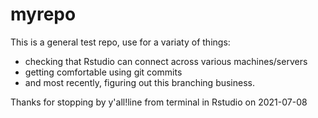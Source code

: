 # myrepo

This is a general test repo, use for a variaty of things:
 - checking that Rstudio can connect across various machines/servers
 - getting comfortable using git commits
 - and most recently, figuring out this branching business.

Thanks for stopping by y'all!line from terminal in Rstudio on 2021-07-08
